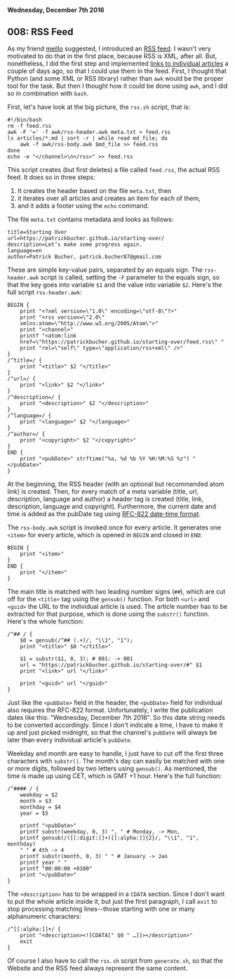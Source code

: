 #### Wednesday, December 7th 2016

## 008: RSS Feed

As my friend [meillo](http://marmaro.de) suggested, I introduced an [RSS
feed](https://patrickbucher.github.io/starting-over/feed.rss). I wasn't
very motivated to do that in the first place, because RSS is XML, after
all. But, nonetheless, I did the first step and implemented [links to
individual articles](#005) a couple of days ago, so that I could use them
in the feed. First, I thought that Python (and some XML or RSS library)
rather than `awk` would be the proper tool for the task. But then I thought
how it could be done using `awk`, and I did so in combination with `bash`.

First, let's have look at the big picture, the `rss.sh` script, that is:

    #!/bin/bash
    rm -f feed.rss
    awk -F '=' -f awk/rss-header.awk meta.txt > feed.rss
    ls articles/*.md | sort -r | while read md_file; do
        awk -f awk/rss-body.awk $md_file >> feed.rss
    done
    echo -e "</channel>\n</rss>" >> feed.rss

This script creates (but first deletes) a file called `feed.rss`, the actual
RSS feed. It does so in three steps:

1. It creates the header based on the file `meta.txt`, then
2. it iterates over all articles and creates an item for each of them,
3. and it adds a footer using the `echo` command.

The file `meta.txt` contains metadata and looks as follows:

    title=Starting Over
    url=https://patrickbucher.github.io/starting-over/
    description=Let’s make some progress again.
    language=en
    author=Patrick Bucher, patrick.bucher87@gmail.com

These are simple key-value pairs, separated by an equals sign. The
`rss-header.awk` script is called, setting the `-F` parameter to the equals
sign, so that the key goes into variable `$1` and the value into variable
`$2`. Here's the full script `rss-header.awk`:

    BEGIN {
        print "<?xml version=\"1.0\" encoding=\"utf-8\"?>"
        print "<rss version=\"2.0\"
        xmlns:atom=\"http://www.w3.org/2005/Atom\">"
        print "<channel>"
        printf "<atom:link
        href=\"https://patrickbucher.github.io/starting-over/feed.rss\" "
        print "rel=\"self\" type=\"application/rss+xml\" />"
    }
    /^title=/ {
        print "<title>" $2 "</title>"
    }
    /^url=/ {
        print "<link>" $2 "</link>"
    }
    /^description=/ {
        print "<description>" $2 "</description>"
    }
    /^language=/ {
        print "<language>" $2 "</language>"
    }
    /^author=/ {
        print "<copyright>" $2 "</copyright>"
    }
    END {
        print "<pubDate>" strftime("%a, %d %b %Y %H:%M:%S %z") "</pubDate>"
    }

At the beginning, the RSS header (with an optional but recommended
atom link) is created. Then, for every match of a meta variable (title,
url, description, language and author) a header tag is created (title,
link, description, language and copyright). Furthermore, the current
date and time is added as the pubDate tag using [RFC-822 date-time
format](http://www.feedvalidator.org/docs/error/InvalidRFC2822Date.html).

The `rss-body.awk` script is invoked once for every article. It generates one
`<item>` for every article, which is opened in `BEGIN` and closed in `END`:

    BEGIN {
        print "<item>"
    }
    END {
        print "</item>"
    }

The main title is matched with two leading number signs (`##`), which are cut
off for the `<title>` tag using the `gensub()` function. For both `<url>`
and `<guid>` the URL to the individual article is used. The article number
has to be extracted for that purpose, which is done using the `substr()`
function. Here's the whole function:

    /^## / {
        $0 = gensub(/^## (.+)/, "\\1", "1");
        print "<title>" $0 "</title>"

        $1 = substr($1, 0, 3); # 001: -> 001
        url = "https://patrickbucher.github.io/starting-over/#" $1
        print "<link>" url "</link>"

        print "<guid>" url "</guid>"
    }

Just like the `<pubDate>` field in the header, the `<pubDate>` field for
individual also requires the RFC-822 format. Unfortunately, I write the
publication dates like this: "Wednesday, December 7th 2016". So this date
string needs to be converted accordingly. Since I don't indicate a time, I
have to make it up and just picked midnight, so that the channel's `pubDate`
will always be later than every individual article's `pubDate`.

Weekday and month are easy to handle, I just have to cut off the first three
characters with `substr()`. The month's day can easily be matched with one
or more digits, followed by two letters using `gensub()`. As mentioned,
the time is made up using CET, which is GMT +1 hour. Here's the full function:

    /^#### / {
        weekday = $2
        month = $3
        monthday = $4
        year = $5

        printf "<pubDate>"
        printf substr(weekday, 0, 3) ", " # Monday, -> Mon,
        printf gensub(/([[:digit:]]+)[[:alpha:]]{2}/, "\\1", "1", monthday)
        " " # 4th -> 4
        printf substr(month, 0, 3) " " # January -> Jan
        printf year " "
        printf "00:00:00 +0100"
        print "</pubDate>"
    }

The `<description>` has to be wrapped in a `CDATA` section. Since I don't
want to put the whole article inside it, but just the first paragraph, I call
`exit` to stop processing matching lines--those starting with one or many
alphanumeric characters:

    /^[[:alpha:]]+/ {
        print "<description><![CDATA[" $0 " …]]></description>"
        exit
    }

Of course I also have to call the `rss.sh` script from `generate.sh`, so
that the Website and the RSS feed always represent the same content.

